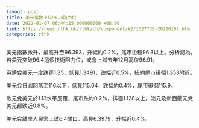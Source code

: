 ```yaml
---
layout: post
title: 美元指數上試96.4阻力位
date: 2022-01-07 06:44:15.000000000 +08:00
link: https://news.rthk.hk/rthk/ch/component/k2/1627730-20220107.htm
categories: rthk
---
```


美元指數微升，最高升至96.393，升幅約0.2%，尾市企穩96.3以上。分析認為，若美元突破96.4這個技術阻力位，或會上試去年12月高位96.91。

英鎊兌美元一度跌穿1.35，低見1.3491，跌幅近0.5%，紐約尾市徘徊1.353附近。

美元兌日圓回落至116以下，低見115.64，跌幅約0.4%，尾市徘徊115.9。

歐元兌美元於1.13水平反覆，尾市跌約0.2%，徘徊1.128以上。澳元及新西蘭元兌美元都跌近0.8%。

美元兌離岸人民幣上試6.4關口，高見6.3979，升幅近0.4%。
